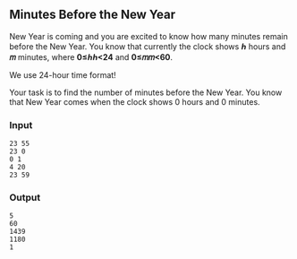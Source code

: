## Minutes Before the New Year

New Year is coming and you are excited to know how many minutes remain before the New Year. You know that currently the clock shows **ℎ** hours and **𝑚** minutes, where **0≤ℎℎ<24** and **0≤𝑚𝑚<60**. 

We use 24-hour time format!

Your task is to find the number of minutes before the New Year. You know that New Year comes when the clock shows 0
hours and 0 minutes.


### Input
```
23 55
23 0
0 1
4 20
23 59
```

### Output
```
5
60
1439
1180
1
```